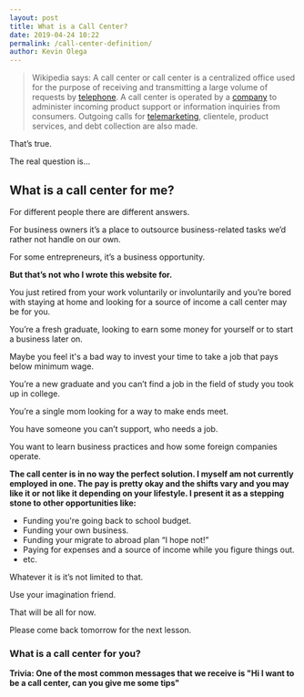 ```yaml
--- 
layout: post 
title: What is a Call Center?
date: 2019-04-24 10:22
permalink: /call-center-definition/ 
author: Kevin Olega 
--- 
```

> Wikipedia says: A call center or call center is a centralized office used for the purpose of receiving and transmitting a large volume of requests by [telephone](http://en.wikipedia.org/wiki/Telephone). A call center is operated by a [company](http://en.wikipedia.org/wiki/Company) to administer incoming product support or information inquiries from consumers. Outgoing calls for [telemarketing](http://en.wikipedia.org/wiki/Telemarketing), clientele, product services, and debt collection are also made.

That’s true. 

The real question is...

## What is a call center for me?

For different people there are different answers.

For business owners it’s a place to outsource business-related tasks we’d rather not handle on our own.

For some entrepreneurs, it’s a business opportunity.

**But that’s not who I wrote this website for.**

You just retired from your work voluntarily or involuntarily and you’re bored with staying at home and looking for a source of income a call center may be for you.

You’re a fresh graduate, looking to earn some money for yourself or to start a business later on. 

Maybe you feel it's a bad way to invest your time to take a job that pays below minimum wage.

You’re a new graduate and you can’t find a job in the field of study you took up in college.

You’re a single mom looking for a way to make ends meet.

You have someone you can’t support, who needs a job.

You want to learn business practices and how some foreign companies operate.

**The call center is in no way the perfect solution. I myself am not currently employed in one. The pay is pretty okay and the shifts vary and you may like it or not like it depending on your lifestyle. I present it as a stepping stone to other opportunities like:**

- Funding you're going back to school budget.
- Funding your own business.
- Funding your migrate to abroad plan “I hope not!”
- Paying for expenses and a source of income while you figure things out.
- etc.

Whatever it is it’s not limited to that. 

Use your imagination friend. 

That will be all for now.

Please come back tomorrow for the next lesson.

### What is a call center for you? 

**Trivia: One of the most common messages that we receive is "Hi I want to be a call center, can you give me some tips"**
